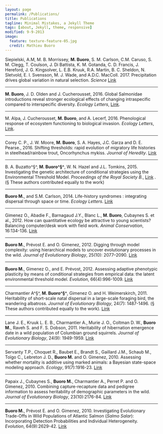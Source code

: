 ```yaml
---
layout: page
permalink: /Publications/
title: Publications
tagline: Minimal Mistakes, a Jekyll Theme
tags: [about, Jekyll, theme, responsive]
modified: 9-9-2013
image:
  feature: texture-feature-05.jpg
  credit: Mathieu Buoro
---
```




Siepielski, A.M, M. B. Morrissey, **M. Buoro**, S. M. Carlson, C.M. Caruso, S. M. Clegg, T. Coulson, J. Di Battista, K. M. Gotanda, C. D. Francis, J. Hereford, J. G. Kingsolver, L. E.B. Kruuk, R.A. Martin, B. C. Sheldon, N. Sletvold, E. I. Svensson, M. J. Wade, and A.D.C. MacColl. 2017. Precipitation drives global variation in natural selection. *Science* [Link](http://science.sciencemag.org/content/355/6328/959/tab-article-info)  


___


**M. Buoro**, J. D. Olden and J. Cucherousset, 2016. Global Salmonidae introductions reveal stronger ecological effects of changing intraspecific compared to interspecific diversity. *Ecology Letters*, [Link](http://onlinelibrary.wiley.com/doi/10.1111/ele.12673/full).  
 

___


M. Alpa, J. Cucherousset, **M. Buoro**, and A. Lecerf, 2016. Phenological response of ecosystem functioning to biological invasion. *Ecology Letters*, [Link](http://onlinelibrary.wiley.com/doi/10.1111/ele.12585/full).  

___

Corey C. P., J. W. Moore, **M. Buoro**, S. A. Hayes, J.C. Garza and D. E. Pearse., 2016. Shifting thresholds: rapid evolution of migratory life histories in steelhead/rainbow trout, Oncorhynchus mykiss. *Journal of Heredity*. [Link](http://jhered.oxfordjournals.org/content/107/1/51.abstract)  

___

B. A. Buzatto^§^, **M. Buoro^§^**, W. N. Hazel and J.L. Tomkins, 2015. Investigating the genetic architecture of conditional strategies using the Environmental Threshold Model. *Proceedings of the Royal Society B.*,  [Link](http://rspb.royalsocietypublishing.org/content/282/1821/20152075) . (§ These authors contributed equally to the work)

___

**Buoro M.**, and S.M. Carlson, 2014. Life-history syndromes : integrating dispersal through space or time. *Ecology Letters*.  [Link](http://onlinelibrary.wiley.com/doi/10.1111/ele.12275/abstract)  

___

Gimenez O., Abadie F., Barnagaud J.Y., Blanc L., **M. Buoro**, Cubaynes S. et al., 2012. How can quantitative ecology be attractive to young scientists? Balancing computer/desk work with field work. *Animal Conservation*, 16:134-136. [Link](http://onlinelibrary.wiley.com/doi/10.1111/j.1469-1795.2012.00597.x/abstract)  

___

**Buoro M.**, Prévost E. and O. Gimenez, 2012. Digging through model complexity: using hierarchical models to uncover evolutionary processes in the wild. *Journal of Evolutionary Biology*, 25(10): 2077–2090. [Link](http://onlinelibrary.wiley.com/doi/10.1111/j.1420-9101.2012.02590.x/abstract)  

___

**Buoro M.**, Gimenez O., and E. Prévost, 2012. Assessing adaptive phenotypic plasticity by means of conditional strategies from empirical data: the latent environmental threshold model. *Evolution*, 66(4):996-1009. [Link](http://onlinelibrary.wiley.com/doi/10.1111/j.1558-5646.2011.01484.x/abstract)  

___

Charmantier A^§^, **M. Buoro^§^**, Gimenez O. and H. Weimerskirch, 2011. Heritability of short-scale natal dispersal in a large-scale foraging bird, the wandering albatross. *Journal of Evolutionary Biology*, 24(7): 1487-1496. (§ These authors contributed equally to the work). [Link](http://onlinelibrary.wiley.com/doi/10.1111/j.1420-9101.2011.02281.x/abstract)  

___

Lane J. E., Kruuk L. E. B., Charmantier A., Murie J. O., Coltman D. W., **Buoro M.**, Raveh S. and F. S. Dobson, 2011. Heritability of hibernation emergence date in a wild population of Columbian ground squirrels.  *Journal of Evolutionary Biology*, 24(9): 1949-1959. [Link](http://onlinelibrary.wiley.com/doi/10.1111/j.1420-9101.2011.02334.x/abstract)  

___

Servanty T.P., Choquet R., Baubet E., Brandt S., Gaillard J.M., Schaub M., Toïgo C., Lebreton J. D., **Buoro M.** and O. Gimenez, 2010. Assessing whether mortality is additive using marked animals: a Bayesian state-space modeling approach. *Ecology*, 91(7):1916-23. [Link](http://www.esajournals.org/doi/abs/10.1890/09-1931.1)  

___

Papaix J., Cubaynes S., **Buoro M.**, Charmantier A., Perret P. and O. Gimenez, 2010. Combining capture-recapture data and pedigree information to assess heritability of demographic parameters in the wild. *Journal of Evolutionary Biology*, 23(10):2176-84. [Link](http://onlinelibrary.wiley.com/doi/10.1111/j.1420-9101.2010.02079.x/abstract)  

___

**Buoro M.**, Prévost E. and O. Gimenez, 2010. Investigating Evolutionary Trade-Offs in Wild Populations of Atlantic Salmon (*Salmo Salar*): Incorporating Detection Probabilities and Individual Heterogeneity. *Evolution*, 64(9):2629-42. [Link](http://onlinelibrary.wiley.com/doi/10.1111/j.1558-5646.2010.01029.x/abstract)  



